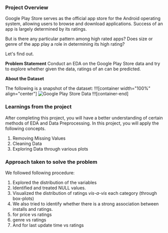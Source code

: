 ### Project Overview

 Google Play Store serves as the official app store for the Android operating system, allowing users to browse and download applications. Success of an app is largely determined by its ratings.

But is there any particular pattern among high rated apps? Does size or genre of the app play a role in determining its high rating?

Let's find out.

**Problem Statement**
Conduct an EDA on the Google Play Store data and try to explore whether given the data, ratings of an can be predicted.

**About the Dataset**

The following is a snapshot of the dataset:
!!![container width="100%" align="center"]
![Google Play Store Data](undefined/account/b16/6a1f0c95-2915-474c-917f-dc711cc8d89b/b278/fd75936a-4e47-41a3-bdc3-5e4b94514ec9/file.png)
!!![container-end]


### Learnings from the project

 After completing this project, you will have a better understanding of certain methods of EDA and Data Preprocessing. In this project, you will apply the following concepts.

1. Removing Missing Values
2. Cleaning Data
3. Exploring Data through various plots


### Approach taken to solve the problem

 We followed following procedure:
1. Explored the distribution of the variables
2. Identified and treated NULL values.
3. Visualized the distribution of ratings _vis-a-vis_ each category (through box-plots)
4. We also tried to identify whether there is a strong association between installs and ratings.
5. for price vs ratings
6. genre vs ratings
7. And for last update time vs ratings






